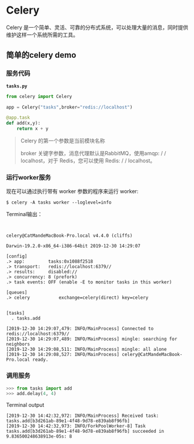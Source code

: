 # Celery

Celery 是一个简单、灵活、可靠的分布式系统，可以处理大量的消息，同时提供维护这样一个系统所需的工具。

## 简单的celery demo

### 服务代码

**`tasks.py`**

```python
from celery import Celery

app = Celery("tasks",broker="redis://localhost")

@app.task
def add(x,y):
    return x + y
```

> Celery 的第一个参数是当前模块名称
>
> broker 关键字参数，消息代理默认是RabbitMQ，使用amqp: / / localhost，对于 Redis，您可以使用 Redis: / / localhost。

### 运行worker服务

现在可以通过执行带有 worker 参数的程序来运行 worker:

```shell
$ celery -A tasks worker --loglevel=info
```

Terminal输出：

```shell


celery@CatMandeMacBook-Pro.local v4.4.0 (cliffs)

Darwin-19.2.0-x86_64-i386-64bit 2019-12-30 14:29:07

[config]
.> app:         tasks:0x1088f2518
.> transport:   redis://localhost:6379//
.> results:     disabled://
.> concurrency: 8 (prefork)
.> task events: OFF (enable -E to monitor tasks in this worker)

[queues]
.> celery           exchange=celery(direct) key=celery


[tasks]
  . tasks.add

[2019-12-30 14:29:07,479: INFO/MainProcess] Connected to redis://localhost:6379//
[2019-12-30 14:29:07,489: INFO/MainProcess] mingle: searching for neighbors
[2019-12-30 14:29:08,511: INFO/MainProcess] mingle: all alone
[2019-12-30 14:29:08,527: INFO/MainProcess] celery@CatMandeMacBook-Pro.local ready.
```

### 调用服务

```python
>>> from tasks import add
>>> add.delay(4, 4)
```

Terminal output

```
[2019-12-30 14:42:32,972: INFO/MainProcess] Received task: tasks.add[b3d261ab-89e1-4f48-9d78-e839ab8f96fb]
[2019-12-30 14:42:32,973: INFO/ForkPoolWorker-8] Task tasks.add[b3d261ab-89e1-4f48-9d78-e839ab8f96fb] succeeded in 9.836500248638913e-05s: 8
```

